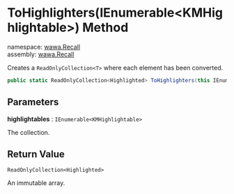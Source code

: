 # ToHighlighters\(IEnumerable\<KMHighlightable\>\) Method

namespace: [wawa\.Recall](../../wawa.Recall.md)<br />
assembly: [wawa\.Recall](../../../wawa.Recall.md)

Creates a `ReadOnlyCollection<T>` where each element has been converted\.

```csharp
public static ReadOnlyCollection<Highlighted> ToHighlighters(this IEnumerable<KMHighlightable> highlightables);
```

## Parameters

__highlightables__ : `IEnumerable<KMHighlightable>`

The collection\.

## Return Value

`ReadOnlyCollection<Highlighted>`

An immutable array\.

